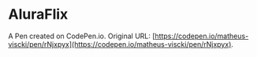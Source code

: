 # AluraFlix

A Pen created on CodePen.io. Original URL: [https://codepen.io/matheus-viscki/pen/rNjxpyx](https://codepen.io/matheus-viscki/pen/rNjxpyx).


